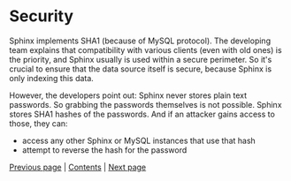 # Security

Sphinx implements SHA1 (because of MySQL protocol). The developing
team explains that compatibility with various clients
(even with old ones) is the priority, and Sphinx usually is used
within a secure perimeter. So it's crucial to ensure that the data source 
itself is secure, because Sphinx is only indexing this data.

However, the developers point out: Sphinx never stores plain text 
passwords. So grabbing the passwords themselves is not possible.
Sphinx stores SHA1 hashes of the passwords. And if an attacker gains 
access to those, they can:
* access any other Sphinx or MySQL instances that use that 
hash
* attempt to reverse the hash for the password

[Previous page](../data_mining_DWH_OLAP/data_mining_DWH_OLAP.md) | [Contents](../README.md) | [Next page](../developers/developer.md)